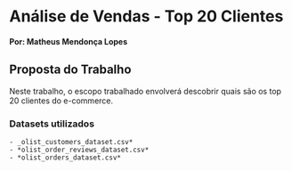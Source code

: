 # Análise de Vendas - Top 20 Clientes
#### Por: Matheus Mendonça Lopes
## Proposta do Trabalho
Neste trabalho, o escopo trabalhado envolverá descobrir quais são os top 20 clientes do e-commerce.
### Datasets utilizados
    - _olist_customers_dataset.csv*
    - *olist_order_reviews_dataset.csv*
    - *olist_orders_dataset.csv*


